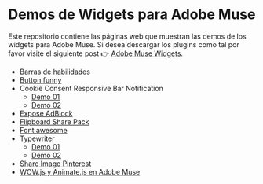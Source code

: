 # Demos de Widgets para Adobe Muse

Este repositorio contiene las páginas web que muestran las demos de los widgets para Adobe Muse. Si desea descargar los plugins como tal por favor visite el siguiente post 👉 [Adobe Muse Widgets](https://www.leninalbertop.com.ve/adobe-muse-widgets/).

* [Barras de habilidades](https://leninalbertolp.github.io/musewidgetsdemo/barras-habilidades/)
* [Button funny](https://leninalbertolp.github.io/musewidgetsdemo/buttonfunny/)
* Cookie Consent Responsive Bar Notification
  * [Demo 01](https://leninalbertolp.github.io/musewidgetsdemo/cookie-consent/)
  * [Demo 02](https://leninalbertolp.github.io/musewidgetsdemo/cookie-consent/cookie-consent-demo2.html)
* [Expose AdBlock](https://leninalbertolp.github.io/musewidgetsdemo/expose-adblock-demo/)
* [Flipboard Share Pack](https://leninalbertolp.github.io/musewidgetsdemo/flipboardsharepack/)
* [Font awesome](https://leninalbertolp.github.io/musewidgetsdemo/font-awesome/)
* Typewriter
  * [Demo 01](https://leninalbertolp.github.io/musewidgetsdemo/typewriter/)
  * [Demo 02](https://leninalbertolp.github.io/musewidgetsdemo/typewriter/terminal)
* [Share Image Pinterest](https://leninalbertolp.github.io/musewidgetsdemo/widget-pinterest/)
* [WOW.js y Animate.js en Adobe Muse](https://leninalbertolp.github.io/musewidgetsdemo/wow/)
